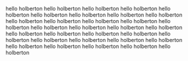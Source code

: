 hello holberton
hello holberton
hello holberton
hello holberton
hello holberton
hello holberton
hello holberton
hello holberton
hello holberton
hello holberton
hello holberton
hello holberton
hello holberton
hello holberton
hello holberton
hello holberton
hello holberton
hello holberton
hello holberton
hello holberton
hello holberton
hello holberton
hello holberton
hello holberton
hello holberton
hello holberton
hello holberton
hello holberton
hello holberton
hello holberton
hello holberton
hello holberton
